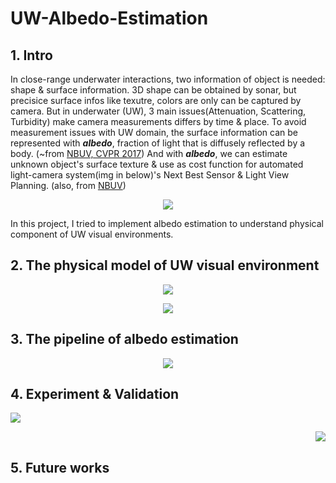 # UW-Albedo-Estimation

## 1. Intro
In close-range underwater interactions, two information of object is needed: shape & surface information.
3D shape can be obtained by sonar, but precisice surface infos like texutre, colors are only can be captured by camera.
But in underwater (UW), 3 main issues(Attenuation, Scattering, Turbidity) make camera measurements differs by time & place.
To avoid measurement issues with UW domain, the surface information can be represented with _**albedo**_, fraction of light that is diffusely reflected by a body. (~from [NBUV, CVPR 2017](https://openaccess.thecvf.com/content_cvpr_2016/papers/Sheinin_The_Next_Best_CVPR_2016_paper.pdf))
And with _**albedo**_, we can estimate unknown object's surface texture & use as cost function for automated light-camera system(img in below)'s Next Best Sensor & Light View Planning. (also, from [NBUV](https://openaccess.thecvf.com/content_cvpr_2016/papers/Sheinin_The_Next_Best_CVPR_2016_paper.pdf))
<p align='center'>
  <img src="https://github.com/user-attachments/assets/ca33722d-f389-4298-9afc-2187cb95ad23">
</p>

In this project, I tried to implement albedo estimation to understand physical component of UW visual environments.

## 2. The physical model of UW visual environment

<p align='center'>
  <img src="https://github.com/user-attachments/assets/e85a3321-a802-425a-80fe-4e5f6dbbed23">
</p>

<p align='center'>
  <img src="https://github.com/user-attachments/assets/d2eb383b-3411-46aa-b478-d943f1854db1">
</p>

## 3. The pipeline of albedo estimation

<p align='center'>
  <img src="https://github.com/user-attachments/assets/624a81bd-df37-4b0d-8359-67b7bbdcd746">
</p>

## 4. Experiment & Validation

<p align='left'>
  <img src="https://github.com/user-attachments/assets/d1d4e885-4f69-4478-8fe8-4a05918b0b26">
</p>

<p align='right'>
  <img src="https://github.com/user-attachments/assets/bff8b7c0-f501-46a2-9aa9-bd6ab26e6a13">
</p>

## 5. Future works
